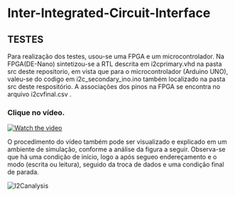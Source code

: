 # Inter-Integrated-Circuit-Interface

## TESTES
Para realização dos testes, usou-se uma FPGA e um microcontrolador. Na FPGA(DE-Nano) sintetizou-se a RTL descrita em i2cprimary.vhd na pasta src deste repositorio, em vista que para o microcontrolador (Arduino UNO), valeu-se do codigo em i2c_secondary_ino.ino também localizado na pasta src deste respositório. A associações dos pinos na FPGA se encontra no arquivo i2cvfinal.csv .

### Clique no vídeo.

[![Watch the video](https://img.youtube.com/vi/k9-YZpwUgVU/hqdefault.jpg)](https://www.youtube.com/embed/k9-YZpwUgVU)

O procedimento do vídeo também pode ser visualizado e explicado em um ambiente de simulação, conforme a análise da figura a seguir. Observa-se que há uma condição de início, logo a após segueo endereçamento e o modo (escrita ou leitura), seguido da troca de dados e uma condição final de parada.

![I2Canalysis](https://github.com/viniguim4/Inter-Integrated-Circuit-Interface/assets/127807875/5c5bc75a-0156-4337-97c0-e3a93342967a)
